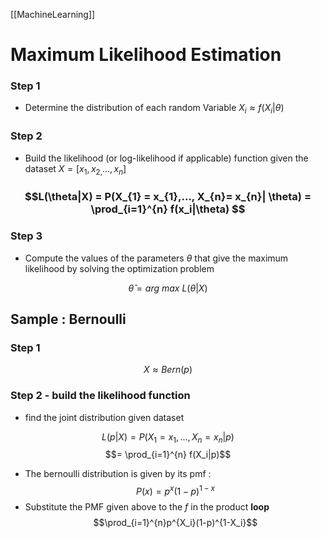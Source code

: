 [[MachineLearning]]

# Maximum Likelihood Estimation

### Step 1 
-  Determine the distribution of each random Variable $X_{i} \approx f(X_i|\theta)$
### Step 2
- Build the likelihood (or log-likelihood if applicable) function given the dataset $X = [x_{1}, x_{2,} ..., x_n]$

### $$L(\theta|X) = P(X_{1} = x_{1},..., X_{n}= x_{n}| \theta) = \prod_{i=1}^{n} f(x_i|\theta) $$
### Step 3
- Compute the values of the parameters $\theta$ that give the maximum likelihood by solving the optimization problem

$$\hat{\theta} = arg\ max \ L(\theta|X)$$


## Sample : Bernoulli

### Step 1 
$$X \approx Bern(p)$$

### Step 2 - build the likelihood function
- find the joint distribution given dataset

$$L(p|X) = P(X_1=x_{1},...,X_n=x_n|p)$$
$$= \prod_{i=1}^{n} f(X_i|p)$$
- The bernoulli distribution is given by its pmf :
$$P(x)= p^{x}(1-p)^{1-x}$$
- Substitute the PMF given above to the $f$ in the product **loop**
$$\prod_{i=1}^{n}p^{X_i}(1-p)^{1-X_i}$$
